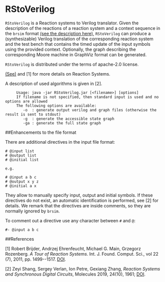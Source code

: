 # RStoVerilog
`RStoVerilog` is a Reaction systems to Verilog translator.  Given the
description of the reactions of a reaction system and a context sequence
in the `brsim` format [(see the description here)](https://github.com/scolobb/brsim/), 
`RStoVerilog` can produce a (synthesizable) Verilog translation of the corresponding 
reaction system and the test bench that contains the timed update of the input
symbols using the provided context. Optionally, the graph describing the 
corresponding Moore machine in GraphViz format can be generated.

`RStoVerilog` is distributed under the terms of apache-2.0 license.

[(See)](https://github.com/scolobb/brsim/) and [1] for more details on Reaction Systems.

A description of used algorithms is given in [2].


```
     Usage: java -jar RStoVerilog.jar [<filename>] [options]
     If filename is not specified, then standard input is used and no options are allowed     
     The following options are available:
        -o  : generate output verilog and graph files (otherwise the result is sent to stdout)
        -g  : generate the accessible state graph
        -ga : generate the full state graph 
```

##Enhancements to the file format

There are additional directives in the input file format:

```
# @input list
# @output list
# @initial list

e.g.

# @input a b c
# @output x y z
# @initial a x
```

They allow to manually specify input, output and initial symbols. If these directives
do not exist, an automatic identification is performed, see [2] for details. We remark
that the directives are inside comments, so they are normally ignored by `brsim`.

To comment out a directive use any character between `#` and `@`:
```
#- @input a b c
```

##References

[1] Robert Brijder, Andrzej Ehrenfeucht, Michael G. Main, Grzegorz
Rozenberg.  *A Tour of Reaction Systems*.
Int. J. Found. Comput. Sci., vol 22 (7), 2011,
pp. 1499--1517. [DOI](http://dx.doi.org/10.1142/S0129054111008842).

[2] Zeyi Shang, Sergey Verlan, Ion Petre, Gexiang Zhang, 
*Reaction Systems and Synchronous Digital Circuits*,  Molecules 2019, 24(10), 1961; [DOI](https://doi.org/10.3390/molecules24101961).
